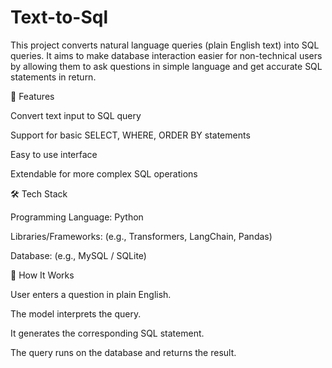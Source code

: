 # Text-to-Sql
This project converts natural language queries (plain English text) into SQL queries.
It aims to make database interaction easier for non-technical users by allowing them to ask questions in simple language and get accurate SQL statements in return.

🚀 Features

Convert text input to SQL query

Support for basic SELECT, WHERE, ORDER BY statements

Easy to use interface

Extendable for more complex SQL operations

🛠️ Tech Stack

Programming Language: Python

Libraries/Frameworks: (e.g., Transformers, LangChain, Pandas)

Database: (e.g., MySQL / SQLite)

🧠 How It Works

User enters a question in plain English.

The model interprets the query.

It generates the corresponding SQL statement.

The query runs on the database and returns the result.
